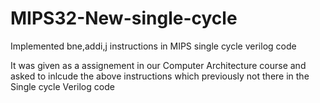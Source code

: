 # MIPS32-New-single-cycle


Implemented bne,addi,j instructions in MIPS single cycle verilog code

It was given as a assignement in our Computer Architecture course and asked to inlcude the above instructions which previously not there in the Single cycle Verilog code
